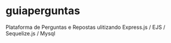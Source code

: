 # guiaperguntas
Plataforma de Perguntas e Repostas ulitizando Express.js / EJS / Sequelize.js / Mysql
